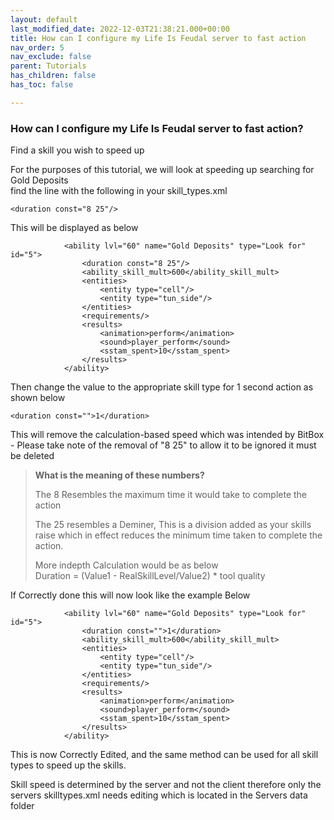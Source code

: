 ```yaml
---
layout: default
last_modified_date: 2022-12-03T21:38:21.000+00:00
title: How can I configure my Life Is Feudal server to fast action
nav_order: 5
nav_exclude: false
parent: Tutorials
has_children: false
has_toc: false

---
```

### How can I configure my Life Is Feudal server to fast action?

Find a skill you wish to speed up

For the purposes of this tutorial, we will look at speeding up searching for Gold Deposits  
find the line with the following in your skill_types.xml

    <duration const="8 25"/>

This will be displayed as below

    			<ability lvl="60" name="Gold Deposits" type="Look for" id="5">
    				<duration const="8 25"/>
    				<ability_skill_mult>600</ability_skill_mult>
    				<entities>
    					<entity type="cell"/>
    					<entity type="tun_side"/>
    				</entities>
    				<requirements/>
    				<results>
    					<animation>perform</animation>
    					<sound>player_perform</sound>
    					<sstam_spent>10</sstam_spent>
    				</results>
    			</ability>

Then change the value to the appropriate skill type for 1 second action as shown below

    <duration const="">1</duration>

This will remove the calculation-based speed which was intended by BitBox  
\- Please take note of the removal of "8 25" to allow it to be ignored it must be deleted

> **What is the meaning of these numbers?**
>
> The 8 Resembles the maximum time it would take to complete the action
>
> The 25 resembles a Deminer, This is a division added as your skills raise which in effect reduces the minimum time taken to complete the action.  
>  
>
> More indepth Calculation would be as below  
> Duration = (Value1 - RealSkillLevel/Value2) * tool quality

If Correctly done this will now look like the example Below

    			<ability lvl="60" name="Gold Deposits" type="Look for" id="5">
    				<duration const="">1</duration>
    				<ability_skill_mult>600</ability_skill_mult>
    				<entities>
    					<entity type="cell"/>
    					<entity type="tun_side"/>
    				</entities>
    				<requirements/>
    				<results>
    					<animation>perform</animation>
    					<sound>player_perform</sound>
    					<sstam_spent>10</sstam_spent>
    				</results>
    			</ability>	

This is now Correctly Edited, and the same method can be used for all skill types to speed up the skills.

Skill speed is determined by the server and not the client therefore only the servers skilltypes.xml needs editing which is located in the Servers data folder